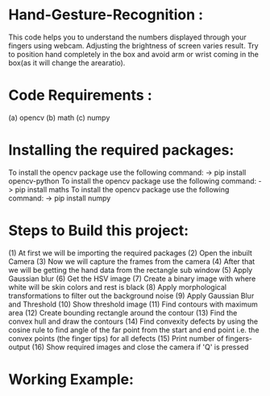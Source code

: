 # Hand-Gesture-Recognition :

This code helps you to understand the numbers displayed through your fingers using webcam. Adjusting the brightness of screen varies result. 
Try to position hand completely in the box and avoid arm or wrist coming in the box(as it will change the arearatio).

# Code Requirements :
(a) opencv
(b) math
(c) numpy

# Installing the required packages:
To install the opencv package use the following command:
-> pip install opencv-python
To install the opencv package use the following command:
-> pip install maths
To install the opencv package use the following command:
-> pip install numpy

# Steps to Build this project:
(1) At first we will be importing the required packages
(2) Open the inbuilt Camera
(3) Now we will capture the frames from the camera
(4) After that we will be getting the hand data from the rectangle sub window
(5) Apply Gaussian blur
(6) Get the HSV image
(7) Create a binary image with where white will be skin colors and rest is black
(8) Apply morphological transformations to filter out the background noise
(9) Apply Gaussian Blur and Threshold
(10) Show threshold image
(11) Find contours with maximum area
(12) Create bounding rectangle around the contour
(13) Find the convex hull and draw the contours
(14) Find convexity defects by using the cosine rule to find angle of the far point from the start and end point i.e. the convex points (the finger tips) for all defects
(15) Print number of fingers-output
(16) Show required images and close the camera if 'Q' is pressed

# Working Example:



